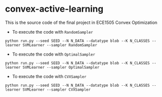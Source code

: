 # convex-active-learning

This is the source code of the final project in ECE1505 Convex Optimization



- To execute the code with `RandomSampler`
```
python run.py --seed SEED --N N_DATA --datatype blob --K N_CLASSES --learner SVMLearner --sampler RandomSampler 
```

- To execute the code with `OptimalSampler`
```
python run.py --seed SEED --N N_DATA --datatype blob --K N_CLASSES --learner SVMLearner --sampler OptimalSampler 
```

- To execute the code with `CVXSampler`
```
python run.py --seed SEED --N N_DATA --datatype blob --K N_CLASSES --learner SVMLearner --sampler CVXSampler 
```
